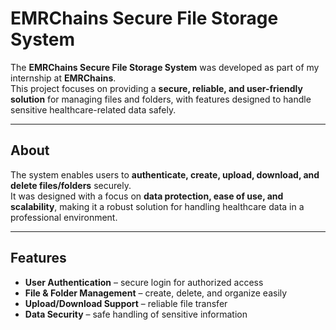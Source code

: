 # EMRChains Secure File Storage System  

The **EMRChains Secure File Storage System** was developed as part of my internship at **EMRChains**.  
This project focuses on providing a **secure, reliable, and user-friendly solution** for managing files and folders, with features designed to handle sensitive healthcare-related data safely.  

---

## About  

The system enables users to **authenticate, create, upload, download, and delete files/folders** securely.  
It was designed with a focus on **data protection, ease of use, and scalability**, making it a robust solution for handling healthcare data in a professional environment.  

---

## Features  

- **User Authentication** – secure login for authorized access  
- **File & Folder Management** – create, delete, and organize easily  
- **Upload/Download Support** – reliable file transfer  
- **Data Security** – safe handling of sensitive information  

